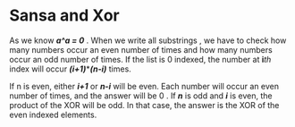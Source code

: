 ﻿# Sansa and Xor
As we know ***a^a = 0*** . When we write all substrings , we have to check how many numbers occur an even number of times and how many numbers occur an odd number of times. If the list is 0 indexed, the number at **i***th* index will occur ***(i+1)*******(n-i)*** times.

If n is even, either ***i+1*** or ***n-i*** will be even. Each number will occur an even number of times, and the answer will be 0 . If ***n*** is odd and ***i*** is even, the product of the XOR will be odd. In that case, the answer is the XOR of the even indexed elements.

